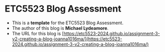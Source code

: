 
# ETC5523 Blog Assessment

* This is a **template** for the ETC5523 Blog Assessment. 
* The author of this blog is **Michael Lydeamore**.
* The URL for this blog is [https://etc5523-2024.github.io/assignment-3-v2-creating-a-blog-joanna1016ma/](https://etc5523-2024.github.io/assignment-3-v2-creating-a-blog-joanna1016ma/)
